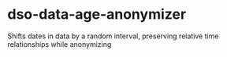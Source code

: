 # dso-data-age-anonymizer
Shifts dates in data by a random interval, preserving relative time relationships while anonymizing 

